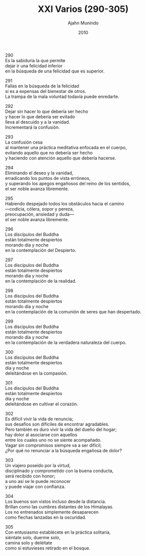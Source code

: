 ﻿---
author: "Ajahn Munindo"
title: "XXI Varios (290-305)"
booktitle: "Un Dhammapada para la Contemplación"
source: "https://forestsangha.org/teachings/books/un-dhammapada-para-la-contemplacion?language=Espa%C3%B1ol"
license: "BY-NC-ND"
publisher: "dhammamagga"
date: 2010
pubyear: 2010-2019 
weight: 21
draft: false
---  

290  
Es la sabiduría la que permite  
dejar ir una felicidad inferior  
en la búsqueda de una felicidad que es superior.  

291  
Fallas en la búsqueda de la felicidad  
si es a expensas del bienestar de otros.  
La trampa de la mala voluntad todavía puede enredarte.  

292  
Dejar sin hacer lo que debería ser hecho  
y hacer lo que debería ser evitado  
lleva al descuido y a la vanidad.  
Incrementará la confusión.  

293  
La confusión cesa  
al mantener una práctica meditativa enfocada en el cuerpo,  
evitando aquello que no debería ser hecho  
y haciendo con atención aquello que debería hacerse.  

294  
Eliminando el deseo y la vanidad,  
erradicando los puntos de vista erróneos,  
y superando los apegos engañosos del reino de los sentidos,  
el ser noble avanza libremente.  

295  
Habiendo despejado todos los obstáculos hacia el camino  
—codicia, cólera, sopor y pereza,  
preocupación, ansiedad y duda—  
el ser noble avanza libremente.  

296  
Los discípulos del Buddha  
están totalmente despiertos  
morando día y noche  
en la contemplación del Despierto.  

297  
Los discípulos del Buddha  
están totalmente despiertos  
morando día y noche  
en la contemplación de la realidad.  

298  
Los discípulos del Buddha  
están totalmente despiertos  
morando día y noche  
en la contemplación de la comunión de seres que han despertado.  

299  
Los discípulos del Buddha  
están totalmente despiertos  
morando día y noche  
en la contemplación de la verdadera naturaleza del cuerpo.  

300  
Los discípulos del Buddha  
están totalmente despiertos  
día y noche  
deleitándose en la compasión.  

301  
Los discípulos del Buddha  
están totalmente despiertos  
día y noche  
deleitándose en cultivar el corazón.  

302  
Es difícil vivir la vida de renuncia;  
sus desafíos son difíciles de encontrar agradables.  
Pero también es duro vivir la vida del dueño del hogar;  
hay dolor al asociarse con aquellos  
entre los cuales uno no se siente acompañado.  
Vagar sin compromisos siempre va a ser difícil;  
¿Por qué no renunciar a la búsqueda engañosa de dolor?  

303  
Un viajero poseído por la virtud,  
disciplinado y comprometido con la buena conducta,  
será recibido con honor;  
a uno así se le puede reconocer  
y puede viajar con confianza.  

304  
Los buenos son vistos incluso desde la distancia.  
Brillan como las cumbres distantes de los Himalayas.  
Los no entrenados simplemente desaparecen  
como flechas lanzadas en la oscuridad.  

305  
Con entusiasmo establécete en la práctica solitaria,  
siéntate solo, duerme solo,  
camina solo y deléitate  
como si estuvieses retirado en el bosque.  
